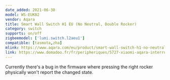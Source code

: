 ```yaml
---
date_added: 2021-06-30
model: WS-EUK02
vendor: Aqara
title: Smart Wall Switch H1 EU (No Neutral, Double Rocker)
category: switch
supports: on/off
zigbeemodel: ['lumi.switch.l2aeu1']
compatible: [tasmota,zha]
mlink: https://www.aqara.com/eu/product/smart-wall-switch-h1-no-neutral
link: https://www.domadoo.fr/fr/peripheriques/5727-xiaomi-aqara-interrupteur-mural-double-intelligent-h1-zigbee-30-sans-neutre-6970504214781.html
---
```

Currently there's a bug in the firmware where pressing the right rocker physically won't report the changed state.